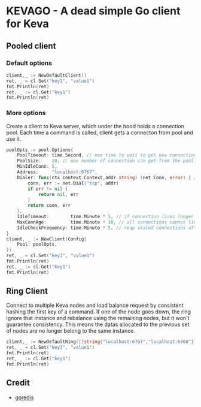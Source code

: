 # KEVAGO - A dead simple Go client for Keva

## Pooled client

### Default options

```go
client,_ := NewDefaultClient()
ret, _ = cl.Set("key1", "value1")
fmt.Println(ret)
ret, _ := cl.Get("key1")
fmt.Println(ret)
```

### More options

Create a client to Keva server, which under the hood holds a connection pool.
Each time a command is called, client gets a connecton from pool and use it.

```go
poolOpts := pool.Options{
    PoolTimeout: time.Second, // max time to wait to get new connection from pool
    PoolSize:    20, // max number of connection can get from the pool
    MinIdleConn: 5,
    Address:     "localhost:6767",
    Dialer: func(ctx context.Context,addr string) (net.Conn, error) { //Must define dialer func
        conn, err := net.Dial("tcp", addr)
        if err != nil {
            return nil, err
        }
        return conn, err
    },
    IdleTimeout:        time.Minute * 5, // if connection lives longer than 5 minutes, it is removable
    MaxConnAge:         time.Minute * 10, // all connections cannot live longer than this
    IdleCheckFrequency: time.Minute * 5, // reap staled connections after 5 minutes
}
client, _ := NewClient(Config{
    Pool: poolOpts,
})
ret, _ = cl.Set("key1", "value1")
fmt.Println(ret)
ret, _ := cl.Get("key1")
fmt.Println(ret)
```

## Ring Client

Connect to multiple Keva nodes and load balance request by consistent hashing the first key of a command.
If one of the node goes down, the ring ignore that instance and rebalance using the remaining nodes, but it won't guarantee consistency. This means 
the datas allocated to the previous set of nodes are no longer belong to the same instance.

```go
client,_ := NewDefaultRing([]string{"localhost:6767","localhost:6768"})
ret, _ = cl.Set("key1", "value1")
fmt.Println(ret)
ret, _ := cl.Get("key1")
fmt.Println(ret)
```

## Credit

- [goredis](https://github.com/go-redis/redis)